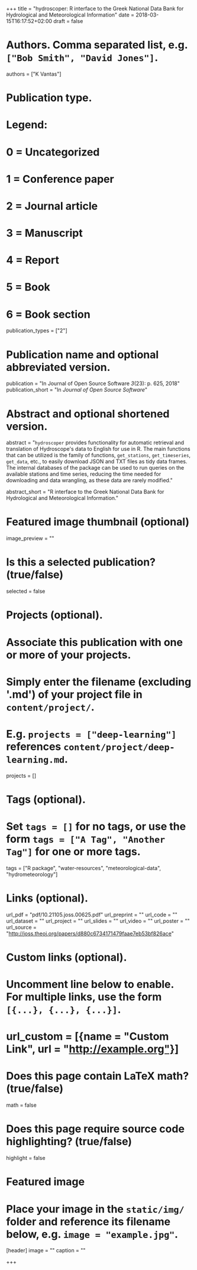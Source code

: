 +++
title = "hydroscoper: R interface to the Greek National Data Bank for Hydrological and Meteorological Information"
date = 2018-03-15T16:17:52+02:00
draft = false

# Authors. Comma separated list, e.g. `["Bob Smith", "David Jones"]`.
authors = ["K Vantas"]

# Publication type.
# Legend:
# 0 = Uncategorized
# 1 = Conference paper
# 2 = Journal article
# 3 = Manuscript
# 4 = Report
# 5 = Book
# 6 = Book section
publication_types = ["2"]

# Publication name and optional abbreviated version.
publication = "In Journal of Open Source Software *3*(23): p. 625, 2018"
publication_short = "In *Journal of Open Source Software*"

# Abstract and optional shortened version.
abstract = "`hydroscoper` provides functionality for automatic retrieval and translation of Hydroscope's data to English for use in R. The main functions that can be utilized is the family of functions, `get_stations`, `get_timeseries`, `get_data`, etc., to easily download JSON and TXT files as tidy data frames. The internal databases of the package can be used to run queries on the available stations and time series, reducing the time needed for downloading and data wrangling, as these data are rarely modified."

abstract_short = "R interface to the Greek National Data Bank for Hydrological and Meteorological Information."

# Featured image thumbnail (optional)
image_preview = ""

# Is this a selected publication? (true/false)
selected = false

# Projects (optional).
#   Associate this publication with one or more of your projects.
#   Simply enter the filename (excluding '.md') of your project file in `content/project/`.
#   E.g. `projects = ["deep-learning"]` references `content/project/deep-learning.md`.
projects = []

# Tags (optional).
#   Set `tags = []` for no tags, or use the form `tags = ["A Tag", "Another Tag"]` for one or more tags.
tags = ["R package", "water-resources", "meteorological-data", "hydrometeorology"]

# Links (optional).
url_pdf = "pdf/10.21105.joss.00625.pdf"
url_preprint = ""
url_code = ""
url_dataset = ""
url_project = ""
url_slides = ""
url_video = ""
url_poster = ""
url_source = "http://joss.theoj.org/papers/d880c6734171479faae7eb53bf826ace"

# Custom links (optional).
#   Uncomment line below to enable. For multiple links, use the form `[{...}, {...}, {...}]`.
# url_custom = [{name = "Custom Link", url = "http://example.org"}]

# Does this page contain LaTeX math? (true/false)
math = false

# Does this page require source code highlighting? (true/false)
highlight = false

# Featured image
# Place your image in the `static/img/` folder and reference its filename below, e.g. `image = "example.jpg"`.
[header]
image = ""
caption = ""

+++
